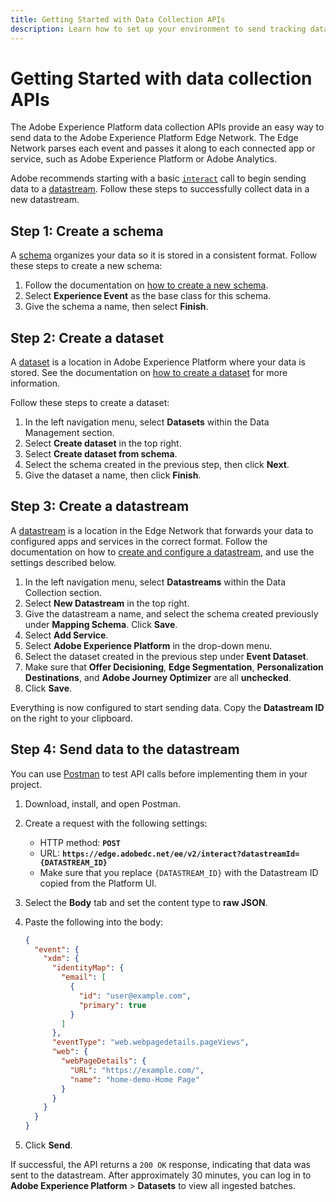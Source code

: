 ```yaml
---
title: Getting Started with Data Collection APIs
description: Learn how to set up your environment to send tracking data to Adobe via the data collection APIs.
---
```


# Getting Started with data collection APIs

The Adobe Experience Platform data collection APIs provide an easy way to send data to the Adobe Experience Platform Edge Network. The Edge Network parses each event and passes it along to each connected app or service, such as Adobe Experience Platform or Adobe Analytics.

Adobe recommends starting with a basic [`interact`](../endpoints/interact/index.md) call to begin sending data to a [datastream](https://experienceleague.adobe.com/en/docs/experience-platform/datastreams/overview). Follow these steps to successfully collect data in a new datastream.

## Step 1: Create a schema

A [schema](https://experienceleague.adobe.com/en/docs/experience-platform/xdm/schema/composition) organizes your data so it is stored in a consistent format. Follow these steps to create a new schema:

1. Follow the documentation on [how to create a new schema](https://experienceleague.adobe.com/en/docs/experience-platform/xdm/ui/resources/schemas#create).
1. Select **Experience Event** as the base class for this schema.
1. Give the schema a name, then select **Finish**.

## Step 2: Create a dataset

A [dataset](https://experienceleague.adobe.com/en/docs/experience-platform/catalog/datasets/overview) is a location in Adobe Experience Platform where your data is stored. See the documentation on [how to create a dataset](https://experienceleague.adobe.com/en/docs/experience-platform/catalog/datasets/user-guide#create) for more information.

Follow these steps to create a dataset:

1. In the left navigation menu, select **Datasets** within the Data Management section.
1. Select **Create dataset** in the top right.
1. Select **Create dataset from schema**.
1. Select the schema created in the previous step, then click **Next**.
1. Give the dataset a name, then click **Finish**.

## Step 3: Create a datastream

A [datastream](https://experienceleague.adobe.com/en/docs/experience-platform/datastreams/overview) is a location in the Edge Network that forwards your data to configured apps and services in the correct format. Follow the documentation on how to [create and configure a datastream](https://experienceleague.adobe.com/en/docs/experience-platform/datastreams/configure), and use the settings described below.

1. In the left navigation menu, select **Datastreams** within the Data Collection section.
1. Select **New Datastream** in the top right.
1. Give the datastream a name, and select the schema created previously under **Mapping Schema**. Click **Save**.
1. Select **Add Service**.
1. Select **Adobe Experience Platform** in the drop-down menu.
1. Select the dataset created in the previous step under **Event Dataset**.
1. Make sure that **Offer Decisioning**, **Edge Segmentation**, **Personalization Destinations**, and **Adobe Journey Optimizer** are all **unchecked**.
1. Click **Save**.

Everything is now configured to start sending data. Copy the **Datastream ID** on the right to your clipboard.

## Step 4: Send data to the datastream

You can use [Postman](https://www.postman.com/downloads/) to test API calls before implementing them in your project.

1. Download, install, and open Postman.
1. Create a request with the following settings:
   * HTTP method: **`POST`**
   * URL: **`https://edge.adobedc.net/ee/v2/interact?datastreamId={DATASTREAM_ID}`**
   * Make sure that you replace `{DATASTREAM_ID}` with the Datastream ID copied from the Platform UI.
1. Select the **Body** tab and set the content type to **raw JSON**.
1. Paste the following into the body:

    ```json
    {
      "event": {
        "xdm": {
          "identityMap": {
            "email": [
              {
                "id": "user@example.com",
                "primary": true
              }
            ]
          },
          "eventType": "web.webpagedetails.pageViews",
          "web": {
            "webPageDetails": {
              "URL": "https://example.com/",
              "name": "home-demo-Home Page"
            }
          }
        }
      }
    }
    ```

1. Click **Send**.

If successful, the API returns a `200 OK` response, indicating that data was sent to the datastream. After approximately 30 minutes, you can log in to **Adobe Experience Platform** > **Datasets** to view all ingested batches.
